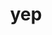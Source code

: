 ---
category: 3-letters
denotation: null
name: yep
reference_link: https://www.etymonline.com/word/yep
root_language: null
root_name: null
title: yep
type: free
word_sums:
- respelling: yep
  sum: 'Yep + '
---